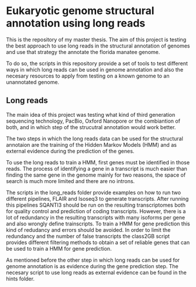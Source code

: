 # Eukaryotic genome structural annotation using long reads

This is the repository of my master thesis. The aim of this project is testing
the best approach to use long reads in the structural annotation of genomes and
use that strategy the annotate the florida manatee genome. 

To do so, the scripts in this repository provide a set of tools to test different
ways in which long reads can be used in genome annotation and also the necesary
resources to apply from testing on a known genome to an unannotated genome.

## Long reads

The main idea of this project was testing what kind of third generation sequencing
technology, PacBio, Oxford Nanopore or the combiantion of both, and in which step
of the strucutral annotation would work better.

The two steps in which the long reads data can be used for the structural annotaion
are the training of the Hidden Markov Models (HMM) and as external evidence during
the prediction of the genes.

To use the long reads to train a HMM, first genes must be identified in those 
reads. The process of identifying a gene in a transcript is much easier than
finding the same gene in the genome mainly for two reasons, the space of search
is much more limited and there are no introns.

The scripts in the long_reads folder provide examples on how to run two different 
pipelines, FLAIR and Isoseq3 to generate transcripts. After running this pipelines
SQANTI3 should be run on the resulting transcriptomes both for quality control and
prediction of coding transcripts. However, there is a lot of redundancy in the
resulting transcripts with many isoforms per gene and also wrongly define trainscripts. 
To train a HMM for gene prediction this kind of redudancy and errors should be avoided. 
In order to limit the redundancy and the number of false transcripts the class2GB
script provides different filtering methods to obtain a set of reliable genes that
can be used to train a HMM for gene prediction.

As mentioned before the other step in which long reads can be used for genome 
annotation is as evidence during the gene prediction step. The necesary script
to use long reads as external evidence can be found in the hints folder.



